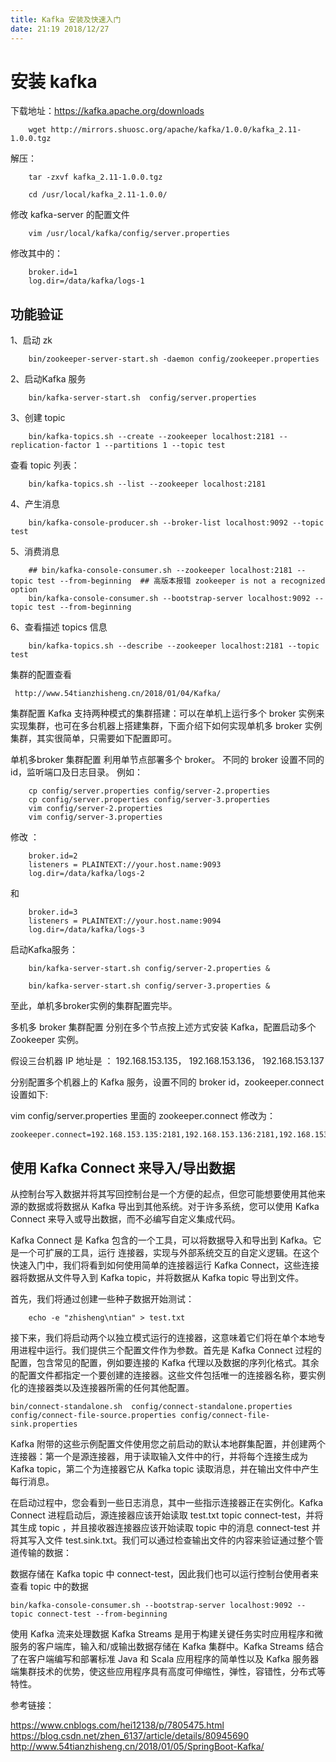 ```yaml
---
title: Kafka 安装及快速入门
date: 21:19 2018/12/27
---
```


# 安装 kafka

下载地址：https://kafka.apache.org/downloads


        wget http://mirrors.shuosc.org/apache/kafka/1.0.0/kafka_2.11-1.0.0.tgz

解压：

        tar -zxvf kafka_2.11-1.0.0.tgz

        cd /usr/local/kafka_2.11-1.0.0/


修改 kafka-server 的配置文件

        vim /usr/local/kafka/config/server.properties


修改其中的：

        broker.id=1
        log.dir=/data/kafka/logs-1


## 功能验证

1、启动 zk

        bin/zookeeper-server-start.sh -daemon config/zookeeper.properties

2、启动Kafka 服务

        bin/kafka-server-start.sh  config/server.properties

3、创建 topic

        bin/kafka-topics.sh --create --zookeeper localhost:2181 --replication-factor 1 --partitions 1 --topic test


查看 topic 列表：

        bin/kafka-topics.sh --list --zookeeper localhost:2181


4、产生消息

        bin/kafka-console-producer.sh --broker-list localhost:9092 --topic test

5、消费消息

        ## bin/kafka-console-consumer.sh --zookeeper localhost:2181 --topic test --from-beginning  ## 高版本报错 zookeeper is not a recognized option
        bin/kafka-console-consumer.sh --bootstrap-server localhost:9092 --topic test --from-beginning


6、查看描述 topics 信息

        bin/kafka-topics.sh --describe --zookeeper localhost:2181 --topic test


集群的配置查看

     http://www.54tianzhisheng.cn/2018/01/04/Kafka/




集群配置
Kafka 支持两种模式的集群搭建：可以在单机上运行多个 broker 实例来实现集群，也可在多台机器上搭建集群，下面介绍下如何实现单机多 broker 实例集群，其实很简单，只需要如下配置即可。

单机多broker 集群配置
利用单节点部署多个 broker。 不同的 broker 设置不同的 id，监听端口及日志目录。 例如：

        cp config/server.properties config/server-2.properties
        cp config/server.properties config/server-3.properties
        vim config/server-2.properties
        vim config/server-3.properties

修改 ：

        broker.id=2
        listeners = PLAINTEXT://your.host.name:9093
        log.dir=/data/kafka/logs-2

和

        broker.id=3
        listeners = PLAINTEXT://your.host.name:9094
        log.dir=/data/kafka/logs-3

启动Kafka服务：

        bin/kafka-server-start.sh config/server-2.properties &

        bin/kafka-server-start.sh config/server-3.properties &

至此，单机多broker实例的集群配置完毕。

多机多 broker 集群配置
分别在多个节点按上述方式安装 Kafka，配置启动多个 Zookeeper 实例。

假设三台机器 IP 地址是 ： 192.168.153.135， 192.168.153.136， 192.168.153.137

分别配置多个机器上的 Kafka 服务，设置不同的 broker id，zookeeper.connect 设置如下:

vim config/server.properties 里面的 zookeeper.connect 修改为：

    zookeeper.connect=192.168.153.135:2181,192.168.153.136:2181,192.168.153.137:2181


## 使用 Kafka Connect 来导入/导出数据

从控制台写入数据并将其写回控制台是一个方便的起点，但您可能想要使用其他来源的数据或将数据从 Kafka 导出到其他系统。对于许多系统，您可以使用 Kafka Connect 来导入或导出数据，而不必编写自定义集成代码。

Kafka Connect 是 Kafka 包含的一个工具，可以将数据导入和导出到 Kafka。它是一个可扩展的工具，运行 连接器，实现与外部系统交互的自定义逻辑。在这个快速入门中，我们将看到如何使用简单的连接器运行 Kafka Connect，这些连接器将数据从文件导入到 Kafka topic，并将数据从 Kafka topic 导出到文件。

首先，我们将通过创建一些种子数据开始测试：

        echo -e "zhisheng\ntian" > test.txt

接下来，我们将启动两个以独立模式运行的连接器，这意味着它们将在单个本地专用进程中运行。我们提供三个配置文件作为参数。首先是 Kafka Connect 过程的配置，包含常见的配置，例如要连接的 Kafka 代理以及数据的序列化格式。其余的配置文件都指定一个要创建的连接器。这些文件包括唯一的连接器名称，要实例化的连接器类以及连接器所需的任何其他配置。

    bin/connect-standalone.sh  config/connect-standalone.properties config/connect-file-source.properties config/connect-file-sink.properties

Kafka 附带的这些示例配置文件使用您之前启动的默认本地群集配置，并创建两个连接器：第一个是源连接器，用于读取输入文件中的行，并将每个连接生成为 Kafka topic，第二个为连接器它从 Kafka topic 读取消息，并在输出文件中产生每行消息。

在启动过程中，您会看到一些日志消息，其中一些指示连接器正在实例化。Kafka Connect 进程启动后，源连接器应该开始读取 test.txt topic connect-test，并将其生成 topic ，并且接收器连接器应该开始读取 topic 中的消息 connect-test 并将其写入文件 test.sink.txt。我们可以通过检查输出文件的内容来验证通过整个管道传输的数据：

数据存储在 Kafka topic 中 connect-test，因此我们也可以运行控制台使用者来查看 topic 中的数据

    bin/kafka-console-consumer.sh --bootstrap-server localhost:9092 --topic connect-test --from-beginning


使用 Kafka 流来处理数据
Kafka Streams 是用于构建关键任务实时应用程序和微服务的客户端库，输入和/或输出数据存储在 Kafka 集群中。Kafka Streams 结合了在客户端编写和部署标准 Java 和 Scala 应用程序的简单性以及 Kafka 服务器端集群技术的优势，使这些应用程序具有高度可伸缩性，弹性，容错性，分布式等特性。



参考链接：

https://www.cnblogs.com/hei12138/p/7805475.html
https://blog.csdn.net/zhen_6137/article/details/80945690
http://www.54tianzhisheng.cn/2018/01/05/SpringBoot-Kafka/
